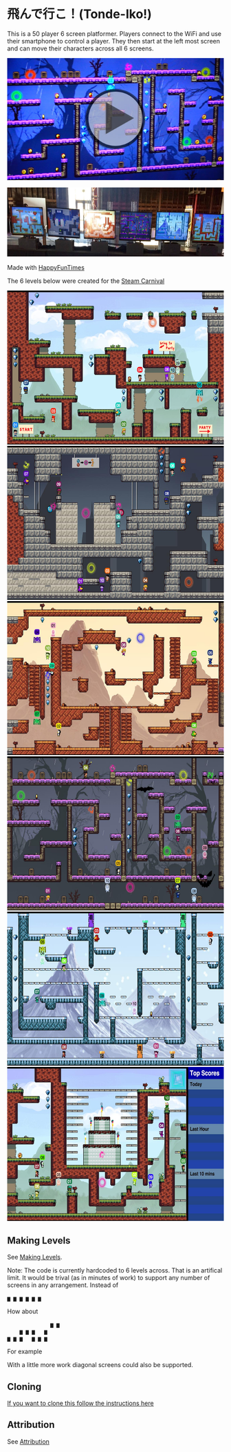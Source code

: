 飛んで行こ！(Tonde-Iko!)
======================

This is a 50 player 6 screen platformer. Players
connect to the WiFi and use their smartphone to
control a player. They then start at the left
most screen and can move their characters
across all 6 screens.

[![Video of Tonde-Iko at Steam Carnival](images/play-video-cover.jpg)](http://www.youtube.com/watch?v=aFMNmKYE8KM)<br/>

<img src="images/all-set-up.jpg" width="750" height="160" />

Made with [HappyFunTimes](http://greggman.github.io/HappyFunTimes)

The 6 levels below were created for the [Steam Carnival](http://steamcarnival.com)

<img src="images/level0-0.jpg" width="640" height="357" />

<img src="images/level1-0.jpg" width="640" height="357" />

<img src="images/level2-0.jpg" width="640" height="357" />

<img src="images/level3-0.jpg" width="640" height="357" />

<img src="images/level4-0.jpg" width="640" height="357" />

<img src="images/level5-0.jpg" width="640" height="357" />


Making Levels
-------

See [Making Levels](making.md).

Note: The code is currently hardcoded to 6 levels across. That is an artifical limit. It would be trival (as in minutes of work) to support
any number of screens in any arrangement. Instead of

    ▆ ▆ ▆ ▆ ▆ ▆

How about

                  ▆ ▆
        ▆ ▆ ▆   ▆
    ▆ ▆ ▆   ▆ ▆ ▆

For example

With a little more work diagonal screens could also be supported.

Cloning
-------

[If you want to clone this follow the instructions here](https://github.com/greggman/HappyFunTimes/blob/master/docs/makinggames.md)

Attribution
-----------

See [Attribution](attribution.md)

